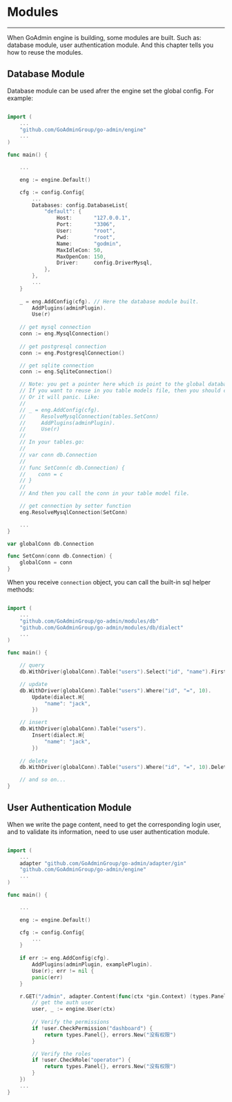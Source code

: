 # Modules
---

When GoAdmin engine is building, some modules are built. Such as: database module, user authentication module. And this chapter tells you how to reuse the modules.

## Database Module

Database module can be used afrer the engine set the global config. For example:

```go

import (
    ...
    "github.com/GoAdminGroup/go-admin/engine"
    ...
)

func main() {

    ...

    eng := engine.Default()

	cfg := config.Config{
        ...
		Databases: config.DatabaseList{
			"default": {
				Host:       "127.0.0.1",
				Port:       "3306",
				User:       "root",
				Pwd:        "root",
				Name:       "godmin",
				MaxIdleCon: 50,
				MaxOpenCon: 150,
				Driver:     config.DriverMysql,
			},
		},
        ...
	}
	
    _ = eng.AddConfig(cfg). // Here the database module built.
        AddPlugins(adminPlugin).
        Use(r)
    
    // get mysql connection
    conn := eng.MysqlConnection()
    
    // get postgresql connection
    conn := eng.PostgresqlConnection()

    // get sqlite connection
    conn := eng.SqliteConnection()

    // Note: you get a pointer here which is point to the global database connection object.
    // If you want to reuse in you table models file, then you should call before the .Use(r) method.
    // Or it will panic. Like:
    //
    // _ = eng.AddConfig(cfg).
    //     ResolveMysqlConnection(tables.SetConn)
    //     AddPlugins(adminPlugin).
    //     Use(r)
    //
    // In your tables.go:
    //
    // var conn db.Connection
    //
    // func SetConn(c db.Connection) {
    //    conn = c   
    // }
    // 
    // And then you call the conn in your table model file.

    // get connection by setter function
    eng.ResolveMysqlConnection(SetConn)

    ...
}

var globalConn db.Connection

func SetConn(conn db.Connection) {
    globalConn = conn
}
```

When you receive ```connection``` object, you can call the built-in sql helper methods: 

```go

import (
    ...
    "github.com/GoAdminGroup/go-admin/modules/db"
    "github.com/GoAdminGroup/go-admin/modules/db/dialect"
    ...
)

func main() {

    // query
    db.WithDriver(globalConn).Table("users").Select("id", "name").First()

    // update
    db.WithDriver(globalConn).Table("users").Where("id", "=", 10).
        Update(dialect.H{
            "name": "jack",
        })

    // insert
    db.WithDriver(globalConn).Table("users").
        Insert(dialect.H{
            "name": "jack",
        })  
        
    // delete
    db.WithDriver(globalConn).Table("users").Where("id", "=", 10).Delete()

    // and so on...
}

```

## User Authentication Module

When we write the page content, need to get the corresponding login user, and to validate its information, need to use user authentication module.

```go

import (
    ...
    adapter "github.com/GoAdminGroup/go-admin/adapter/gin"
    "github.com/GoAdminGroup/go-admin/engine"
    ...
)

func main() {

    ...

    eng := engine.Default()

	cfg := config.Config{        
        ...
    }
    
    if err := eng.AddConfig(cfg).
		AddPlugins(adminPlugin, examplePlugin).
		Use(r); err != nil {
		panic(err)
	}

    r.GET("/admin", adapter.Content(func(ctx *gin.Context) (types.Panel, error) {
        // get the auth user
        user, _ := engine.User(ctx)
        
        // Verify the permissions
        if !user.CheckPermission("dashboard") {
            return types.Panel{}, errors.New("没有权限") 
        }

        // Verify the roles
        if !user.CheckRole("operator") {
            return types.Panel{}, errors.New("没有权限") 
        }
	})
    ...
}
```